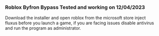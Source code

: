 ### Roblox Byfron Bypass Tested and working on 12/04/2023
Download the installer and open roblox from the microsoft store inject fluxus before you launch a game, if you are facing issues disable antivirus and run the program as administrator. 

